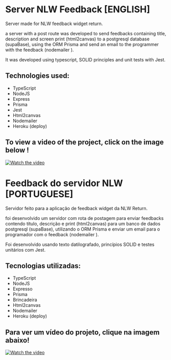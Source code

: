 # Server NLW Feedback [ENGLISH]

Server made for NLW feedback widget return.

a server with a post route was developed to send feedbacks containing title, description and screen print (html2canvas) to a postgresql database (supaBase), using the ORM Prisma and send an email to the programmer with the feedback (nodemailer ).

It was developed using typescript, SOLID principles and unit tests with Jest.

## Technologies used:
- TypeScript
- NodeJS
- Express
- Prisma
- Jest
- Html2canvas
- Nodemailer
- Heroku (deploy)


## To view a video of the project, click on the image below !
[![Watch the video](https://encrypted-tbn0.gstatic.com/images?q=tbn:ANd9GcTvX7XjW8SbO7M8RFY41EYr8WtFq9QouZ7L5A&usqp=CAU)](https://youtu.be/-pZfgRbNHmM)



# Feedback do servidor NLW [PORTUGUESE]

Servidor feito para a aplicação de feedback widget da NLW Return.

foi desenvolvido um servidor com rota de postagem para enviar feedbacks contendo título, descrição e print (html2canvas) para um banco de dados postgresql (supaBase), utilizando o ORM Prisma e enviar um email para o programador com o feedback (nodemailer ).

Foi desenvolvido usando texto datilografado, princípios SOLID e testes unitários com Jest.

## Tecnologias utilizadas:
- TypeScript
- NodeJS
- Expresso
- Prisma
- Brincadeira
- Html2canvas
- Nodemailer
- Heroku (deploy)


## Para ver um vídeo do projeto, clique na imagem abaixo!
[![Watch the video](https://encrypted-tbn0.gstatic.com/images?q=tbn:ANd9GcTvX7XjW8SbO7M8RFY41EYr8WtFq9QouZ7L5A&usqp=CAU)](https://youtu.be/-pZfgRbNHmM)
